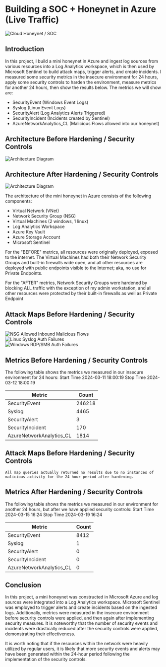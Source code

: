# Building a SOC + Honeynet in Azure (Live Traffic)
![Cloud Honeynet / SOC](https://i.imgur.com/ZWxe03e.jpg)

## Introduction

In this project, I build a mini honeynet in Azure and ingest log sources from various resources into a Log Analytics workspace, which is then used by Microsoft Sentinel to build attack maps, trigger alerts, and create incidents. I measured some security metrics in the insecure environment for 24 hours, apply some security controls to harden the environment, measure metrics for another 24 hours, then show the results below. The metrics we will show are:

- SecurityEvent (Windows Event Logs)
- Syslog (Linux Event Logs)
- SecurityAlert (Log Analytics Alerts Triggered)
- SecurityIncident (Incidents created by Sentinel)
- AzureNetworkAnalytics_CL (Malicious Flows allowed into our honeynet)

## Architecture Before Hardening / Security Controls
![Architecture Diagram](https://i.imgur.com/aBDwnKb.jpg)

## Architecture After Hardening / Security Controls
![Architecture Diagram](https://i.imgur.com/YQNa9Pp.jpg)

The architecture of the mini honeynet in Azure consists of the following components:

- Virtual Network (VNet)
- Network Security Group (NSG)
- Virtual Machines (2 windows, 1 linux)
- Log Analytics Workspace
- Azure Key Vault
- Azure Storage Account
- Microsoft Sentinel

For the "BEFORE" metrics, all resources were originally deployed, exposed to the internet. The Virtual Machines had both their Network Security Groups and built-in firewalls wide open, and all other resources are deployed with public endpoints visible to the Internet; aka, no use for Private Endpoints.

For the "AFTER" metrics, Network Security Groups were hardened by blocking ALL traffic with the exception of my admin workstation, and all other resources were protected by their built-in firewalls as well as Private Endpoint

## Attack Maps Before Hardening / Security Controls
![NSG Allowed Inbound Malicious Flows](https://github.com/kdharden/Cloud-SOC/assets/163672719/51d08a5e-e523-4a59-ab79-4a63591576c2)
<br>
![Linux Syslog Auth Failures](https://github.com/kdharden/Cloud-SOC/assets/163672719/e31d6f72-e00c-44be-a2d1-1f5423999ecf)
<br>
![Windows RDP/SMB Auth Failures](https://github.com/kdharden/Cloud-SOC/assets/163672719/0e5b193a-bca0-4af2-985a-dd38fc5cc732)
<br>

## Metrics Before Hardening / Security Controls

The following table shows the metrics we measured in our insecure environment for 24 hours:
Start Time 2024-03-11 18:00:19
Stop Time 2024-03-12 18:00:19

| Metric                   | Count
| ------------------------ | -----
| SecurityEvent            | 246218
| Syslog                   | 4465
| SecurityAlert            | 3
| SecurityIncident         | 170
| AzureNetworkAnalytics_CL | 1814

## Attack Maps Before Hardening / Security Controls

```All map queries actually returned no results due to no instances of malicious activity for the 24 hour period after hardening.```

## Metrics After Hardening / Security Controls

The following table shows the metrics we measured in our environment for another 24 hours, but after we have applied security controls:
Start Time 2024-03-15 16:24
Stop Time	2024-03-19 16:24

| Metric                   | Count
| ------------------------ | -----
| SecurityEvent            | 8412
| Syslog                   | 1
| SecurityAlert            | 0
| SecurityIncident         | 0
| AzureNetworkAnalytics_CL | 0

## Conclusion

In this project, a mini honeynet was constructed in Microsoft Azure and log sources were integrated into a Log Analytics workspace. Microsoft Sentinel was employed to trigger alerts and create incidents based on the ingested logs. Additionally, metrics were measured in the insecure environment before security controls were applied, and then again after implementing security measures. It is noteworthy that the number of security events and incidents were drastically reduced after the security controls were applied, demonstrating their effectiveness.

It is worth noting that if the resources within the network were heavily utilized by regular users, it is likely that more security events and alerts may have been generated within the 24-hour period following the implementation of the security controls.
